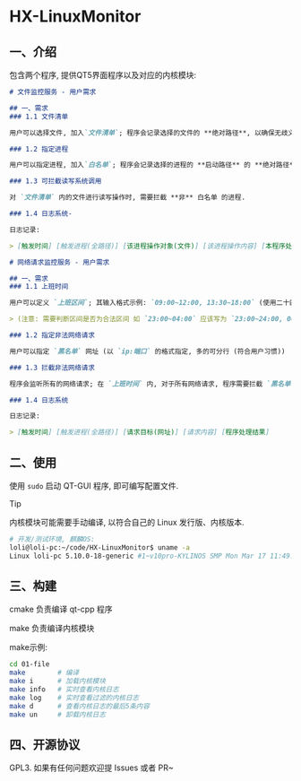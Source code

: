 # HX-LinuxMonitor
## 一、介绍
包含两个程序, 提供QT5界面程序以及对应的内核模块:

```md
# 文件监控服务 - 用户需求

## 一、需求
### 1.1 文件清单

用户可以选择文件, 加入`文件清单`; 程序会记录选择的文件的 **绝对路径**, 以确保无歧义.

### 1.2 指定进程

用户可以指定进程, 加入`白名单`; 程序会记录选择的进程的 **启动路径** 的 **绝对路径** 作为唯一进程标识. 

### 1.3 可拦截读写系统调用

对 `文件清单` 内的文件进行读写操作时, 需要拦截 **非** 白名单 的进程.

### 1.4 日志系统-

日志记录:

> [触发时间] [触发进程(全路径)] [该进程操作对象(文件)] [该进程操作内容] [本程序处理结果]
```

```md
# 网络请求监控服务 - 用户需求

## 一、需求
### 1.1 上班时间

用户可以定义 `上班区间`; 其输入格式示例: `09:00~12:00, 13:30~18:00` (使用二十四小时制; 如果有多个区间, 需要使用`英文逗号`隔开)

> (注意: 需要判断区间是否为合法区间 如 `23:00~04:00` 应该写为 `23:00~24:00, 00:00~04:00`)

### 1.2 指定非法网络请求

用户可以指定 `黑名单` 网址 (以 `ip:端口` 的格式指定, 多的可分行 (符合用户习惯))

### 1.3 拦截非法网络请求

程序会监听所有的网络请求; 在 `上班时间` 内, 对于所有网络请求, 程序需要拦截 `黑名单` 的请求.

### 1.4 日志系统

日志记录:

> [触发时间] [触发进程(全路径)] [请求目标(网址)] [请求内容] [程序处理结果]
```

## 二、使用

使用 `sudo` 启动 QT-GUI 程序, 即可编写配置文件.

> [!TIP]
> 内核模块可能需要手动编译, 以符合自己的 Linux 发行版、内核版本.
>
> ```bash
> # 开发/测试环境, 麒麟OS:
> loli@loli-pc:~/code/HX-LinuxMonitor$ uname -a
> Linux loli-pc 5.10.0-18-generic #1~v10pro-KYLINOS SMP Mon Mar 17 11:49:02 UTC 2025 x86_64 x86_64 x86_64 GNU/Linux
> ```

## 三、构建

cmake 负责编译 qt-cpp 程序

make 负责编译内核模块

make示例:

```bash
cd 01-file
make        # 编译
make i      # 加载内核模块
make info   # 实时查看内核日志
make log    # 实时查看过滤的内核日志
make d      # 查看内核日志的最后5条内容
make un     # 卸载内核日志
```

## 四、开源协议

GPL3. 如果有任何问题欢迎提 Issues 或者 PR~